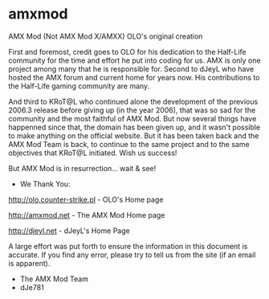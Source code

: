 # amxmod
AMX Mod (Not AMX Mod X/AMXX) OLO's original creation

First and foremost, credit goes to OLO for his dedication to the Half-Life community for the time and effort he put into coding for us. AMX is only one project among many that he is responsible for. Second to dJeyL who have hosted the AMX forum and current home for years now. His contributions to the Half-Life gaming community are many.

And third to KRoT@L who continued alone the development of the previous 2006.3 release before giving up (in the year 2006), that was so sad for the community and the most faithful of AMX Mod. But now several things have happenned since that, the domain has been given up, and it wasn't possible to make anything on the official website. But it has been taken back and the AMX Mod Team is back, to continue to the same project and to the same objectives that KRoT@L initiated. Wish us success!

But AMX Mod is in resurrection... wait & see!

- We Thank You:

http://olo.counter-strike.pl - OLO's Home page

http://amxmod.net - The AMX Mod Home page

http://djeyl.net - dJeyL's Home Page

A large effort was put forth to ensure the information in this document is accurate. If you find any error, please try to tell us from the site (if an email is apparent).

- The AMX Mod Team
- dJe781
